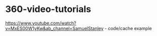 # 360-video-tutorials
https://www.youtube.com/watch?v=MxES00W1yKw&ab_channel=SamuelStanley - code/cache example
